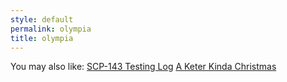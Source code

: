 ```yaml
---
style: default
permalink: olympia
title: olympia
---
```

You may also like:
[SCP-143 Testing Log](http://scp-wiki.net/scp-143-testing-log)
[A Keter Kinda Christmas](http://scp-wiki.net/a-keter-kinda-christmas)